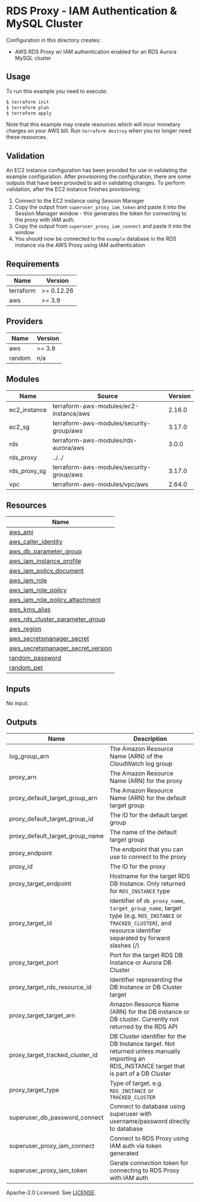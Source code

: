 # RDS Proxy - IAM Authentication & MySQL Cluster

Configuration in this directory creates:

- AWS RDS Proxy w/ IAM authentication enabled for an RDS Aurora MySQL cluster

## Usage

To run this example you need to execute:

```bash
$ terraform init
$ terraform plan
$ terraform apply
```

Note that this example may create resources which will incur monetary charges on your AWS bill. Run `terraform destroy` when you no longer need these resources.

## Validation

An EC2 instance configuration has been provided for use in validating the example configuration. After provisioning the configuration, there are some outputs that have been provided to aid in validating changes. To perform validation, after the EC2 instance finishes provisioning:

1. Connect to the EC2 instance using Session Manager
2. Copy the output from `superuser_proxy_iam_token` and paste it into the Session Manager window - this generates the token for connecting to the proxy with IAM auth.
3. Copy the output from `superuser_proxy_iam_connect` and paste it into the window
4. You should now be connected to the `example` database in the RDS instance via the AWS Proxy using IAM authentication

<!-- BEGINNING OF PRE-COMMIT-TERRAFORM DOCS HOOK -->
## Requirements

| Name | Version |
|------|---------|
| terraform | >= 0.12.26 |
| aws | >= 3.9 |

## Providers

| Name | Version |
|------|---------|
| aws | >= 3.9 |
| random | n/a |

## Modules

| Name | Source | Version |
|------|--------|---------|
| ec2_instance | terraform-aws-modules/ec2-instance/aws | 2.16.0 |
| ec2_sg | terraform-aws-modules/security-group/aws | 3.17.0 |
| rds | terraform-aws-modules/rds-aurora/aws | 3.0.0 |
| rds_proxy | ../../ |  |
| rds_proxy_sg | terraform-aws-modules/security-group/aws | 3.17.0 |
| vpc | terraform-aws-modules/vpc/aws | 2.64.0 |

## Resources

| Name |
|------|
| [aws_ami](https://registry.terraform.io/providers/hashicorp/aws/latest/docs/data-sources/ami) |
| [aws_caller_identity](https://registry.terraform.io/providers/hashicorp/aws/latest/docs/data-sources/caller_identity) |
| [aws_db_parameter_group](https://registry.terraform.io/providers/hashicorp/aws/latest/docs/resources/db_parameter_group) |
| [aws_iam_instance_profile](https://registry.terraform.io/providers/hashicorp/aws/latest/docs/resources/iam_instance_profile) |
| [aws_iam_policy_document](https://registry.terraform.io/providers/hashicorp/aws/latest/docs/data-sources/iam_policy_document) |
| [aws_iam_role](https://registry.terraform.io/providers/hashicorp/aws/latest/docs/resources/iam_role) |
| [aws_iam_role_policy](https://registry.terraform.io/providers/hashicorp/aws/latest/docs/resources/iam_role_policy) |
| [aws_iam_role_policy_attachment](https://registry.terraform.io/providers/hashicorp/aws/latest/docs/resources/iam_role_policy_attachment) |
| [aws_kms_alias](https://registry.terraform.io/providers/hashicorp/aws/latest/docs/data-sources/kms_alias) |
| [aws_rds_cluster_parameter_group](https://registry.terraform.io/providers/hashicorp/aws/latest/docs/resources/rds_cluster_parameter_group) |
| [aws_region](https://registry.terraform.io/providers/hashicorp/aws/latest/docs/data-sources/region) |
| [aws_secretsmanager_secret](https://registry.terraform.io/providers/hashicorp/aws/latest/docs/resources/secretsmanager_secret) |
| [aws_secretsmanager_secret_version](https://registry.terraform.io/providers/hashicorp/aws/latest/docs/resources/secretsmanager_secret_version) |
| [random_password](https://registry.terraform.io/providers/hashicorp/random/latest/docs/resources/password) |
| [random_pet](https://registry.terraform.io/providers/hashicorp/random/latest/docs/resources/pet) |

## Inputs

No input.

## Outputs

| Name | Description |
|------|-------------|
| log\_group\_arn | The Amazon Resource Name (ARN) of the CloudWatch log group |
| proxy\_arn | The Amazon Resource Name (ARN) for the proxy |
| proxy\_default\_target\_group\_arn | The Amazon Resource Name (ARN) for the default target group |
| proxy\_default\_target\_group\_id | The ID for the default target group |
| proxy\_default\_target\_group\_name | The name of the default target group |
| proxy\_endpoint | The endpoint that you can use to connect to the proxy |
| proxy\_id | The ID for the proxy |
| proxy\_target\_endpoint | Hostname for the target RDS DB Instance. Only returned for `RDS_INSTANCE` type |
| proxy\_target\_id | Identifier of `db_proxy_name`, `target_group_name`, target type (e.g. `RDS_INSTANCE` or `TRACKED_CLUSTER`), and resource identifier separated by forward slashes (/) |
| proxy\_target\_port | Port for the target RDS DB Instance or Aurora DB Cluster |
| proxy\_target\_rds\_resource\_id | Identifier representing the DB Instance or DB Cluster target |
| proxy\_target\_target\_arn | Amazon Resource Name (ARN) for the DB instance or DB cluster. Currently not returned by the RDS API |
| proxy\_target\_tracked\_cluster\_id | DB Cluster identifier for the DB Instance target. Not returned unless manually importing an RDS\_INSTANCE target that is part of a DB Cluster |
| proxy\_target\_type | Type of target. e.g. `RDS_INSTANCE` or `TRACKED_CLUSTER` |
| superuser\_db\_password\_connect | Connect to database using superuser with username/password directly to database |
| superuser\_proxy\_iam\_connect | Connect to RDS Proxy using IAM auth via token generated |
| superuser\_proxy\_iam\_token | Gerate connection token for connecting to RDS Proxy with IAM auth |
<!-- END OF PRE-COMMIT-TERRAFORM DOCS HOOK -->

Apache-2.0 Licensed. See [LICENSE](../../LICENSE).
